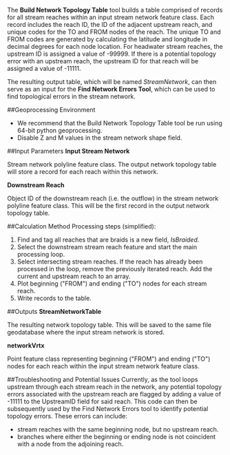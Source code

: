 The **Build Network Topology Table** tool builds a table comprised of records for all 
stream reaches within an input stream network feature class. Each record includes 
the reach ID, the ID of the adjacent upstream reach, and unique codes for the TO 
and FROM nodes of the reach. The unique TO and FROM codes are generated by calculating 
the latitude and longitude in decimal degrees for each node location. For headwater 
stream reaches, the upstream ID is assigned a value of -99999. If there is a potential
topology error with an upstream reach, the upstream ID for that reach will be assigned
a value of -11111.

The resulting output table, which will be named *StreamNetwork*, can then serve
as an input for the **Find Network Errors Tool**, which can be used to find
topological errors in the stream network.

##Geoprocessing Environment
* We recommend that the Build Network Topology Table tool be run using 64-bit python geoprocessing.
* Disable Z and M values in the stream network shape field.

##Input Parameters
**Input Stream Network**

Stream network polyline feature class. The output network topology table will 
store a record for each reach within this network.

**Downstream Reach**

Object ID of the downstream reach (i.e. the outflow) in the stream network polyline 
feature class. This will be the first record in the output network topology table.

##Calculation Method
Processing steps (simplified):

1. Find and tag all reaches that are braids is a new field, *IsBraided*.
2. Select the downstream stream reach feature and start the main processing loop.
3. Select intersecting stream reaches.  If the reach has already been processed in the loop,
remove the previously iterated reach. Add the current and upstream reach to an array.
4. Plot beginning ("FROM") and ending ("TO") nodes for each stream reach.
5. Write records to the table.

##Outputs
**StreamNetworkTable**

The resulting network topology table.  This will be saved to the same file geodatabase
where the input stream network is stored.

**networkVrtx**

Point feature class representing beginning ("FROM") and ending ("TO") nodes for each
reach within the input stream network feature class.

##Troubleshooting and Potential Issues
Currently, as the tool loops upstream through each stream reach in the network,
any potential topology errors associated with the upstream reach are flagged
by adding a value of -11111 to the UpstreamID field for said reach.  This code
can then be subsequently used by the Find Network Errors tool to identify potential
topology errors. These errors can include:

* stream reaches with the same beginning node, but no upstream reach.
* branches where either the beginning or ending node is not coincident with 
a node from the adjoining reach.